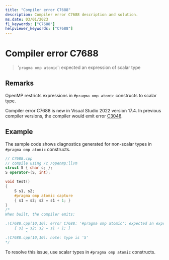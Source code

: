 ```yaml
---
title: "Compiler error C7688"
description: Compiler error C7688 description and solution.
ms.date: 03/01/2023
f1_keywords: ["C7688"]
helpviewer_keywords: ["C7688"]
---
```

# Compiler error C7688

> '`pragma omp atomic`': expected an expression of scalar type

## Remarks

OpenMP restricts expressions in `#pragma omp atomic` constructs to scalar type.

Compiler error C7688 is new in Visual Studio 2022 version 17.4. In previous compiler versions, the compiler would emit error [C3048](./compiler-error-c3048.md).

## Example

The sample code shows diagnostics generated for non-scalar types in `#pragma omp atomic` constructs.

```cpp
// C7688.cpp
// compile using /c /openmp:llvm
struct S { char c; };
S operator+(S, int);

void test()
{
    S s1, s2;
    #pragma omp atomic capture
    { s1 = s2; s2 = s1 + 1; }
}
/*
When built, the compiler emits:

.\C7688.cpp(10,10): error C7688: '#pragma omp atomic': expected an expression of scalar type
    { s1 = s2; s2 = s1 + 1; }
         ^
.\C7688.cpp(10,10): note: type is 'S'
*/
```

To resolve this issue, use scalar types in `#pragma omp atomic` constructs.
